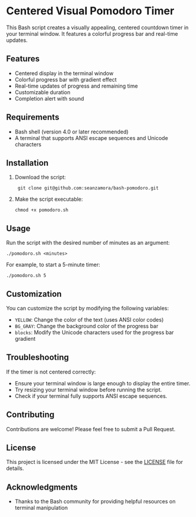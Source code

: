 # Centered Visual Pomodoro Timer

This Bash script creates a visually appealing, centered countdown timer in your terminal window. It features a colorful progress bar and real-time updates.

## Features

- Centered display in the terminal window
- Colorful progress bar with gradient effect
- Real-time updates of progress and remaining time
- Customizable duration
- Completion alert with sound

## Requirements

- Bash shell (version 4.0 or later recommended)
- A terminal that supports ANSI escape sequences and Unicode characters

## Installation

1. Download the script:
   ```
    git clone git@github.com:seanzamora/bash-pomodoro.git
   ```

2. Make the script executable:
   ```
   chmod +x pomodoro.sh
   ```

## Usage

Run the script with the desired number of minutes as an argument:

```
./pomodoro.sh <minutes>
```

For example, to start a 5-minute timer:

```
./pomodoro.sh 5
```

## Customization

You can customize the script by modifying the following variables:

- `YELLOW`: Change the color of the text (uses ANSI color codes)
- `BG_GRAY`: Change the background color of the progress bar
- `blocks`: Modify the Unicode characters used for the progress bar gradient

## Troubleshooting

If the timer is not centered correctly:
- Ensure your terminal window is large enough to display the entire timer.
- Try resizing your terminal window before running the script.
- Check if your terminal fully supports ANSI escape sequences.

## Contributing

Contributions are welcome! Please feel free to submit a Pull Request.

## License

This project is licensed under the MIT License - see the [LICENSE](LICENSE) file for details.

## Acknowledgments

- Thanks to the Bash community for providing helpful resources on terminal manipulation
